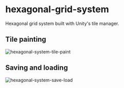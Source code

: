 # hexagonal-grid-system

Hexagonal grid system built with Unity's tile manager.


## Tile painting

![hexagonal-system-tile-paint](https://media.giphy.com/media/wnAsLy5P7WISTD3tll/giphy-downsized-large.gif)


## Saving and loading

![hexagonal-system-save-load](https://media.giphy.com/media/Mg0KRdvyom0i2z8geY/giphy-downsized-large.gif)

